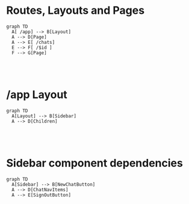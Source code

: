 # Routes, Layouts and Pages
```mermaid
graph TD
  A[ /app] --> B[Layout]
  A --> D[Page]
  A --> E[ /chats]
  E --> F[ /$id ]
  F --> G[Page]
```
<br/>
<br/>

# /app Layout
```mermaid
graph TD
  A[Layout] --> B[Sidebar]
  A --> D[Children]
```
<br/>
<br/>

# Sidebar component dependencies
```mermaid
graph TD
  A[Sidebar] --> B[NewChatButton]
  A --> D[ChatNavItems]
  A --> E[SignOutButton]
```